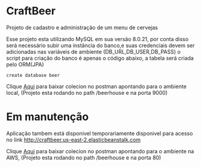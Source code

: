 # CraftBeer
Projeto de cadastro e administração de um menu de cervejas  

Esse projeto esta utilizando MySQL em sua versão 8.0.21, por conta disso será necessário subir uma instância do banco,e suas credenciais devem ser adicionadas nas variáveis de ambiente (DB_URL,DB_USER,DB_PASS) o script para criação do banco é apenas o código abaixo, a tabela será criada pelo ORM(JPA)  

``` create database beer ```

Clique [Aqui](https://www.getpostman.com/collections/824c3540f026c8101cbb) para baixar colecion no postman apontando para o ambiente local, (Projeto esta rodando no path /beerhouse e na porta 9000)  

# Em manutenção
Aplicação tambem está disponivel temporariamente disponivel para acesso no link http://craftbeer.us-east-2.elasticbeanstalk.com

Clique [Aqui](https://www.getpostman.com/collections/59a55bd757efccefe45d) para baixar colecion no postman apontando para o ambiente na AWS, (Projeto esta rodando no path /beerhouse e na porta 80) 
